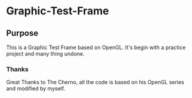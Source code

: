 # Graphic-Test-Frame

## Purpose
This is a Graphic Test Frame based on OpenGL. It's begin with a practice project and many thing undone.
### Thanks
Great Thanks to The Cherno, all the code is based on his OpenGL series and modified by myself.
